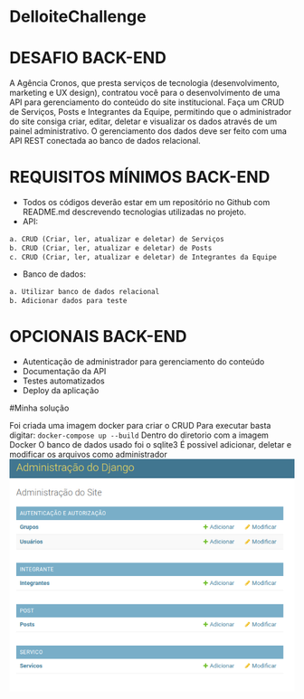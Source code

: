 # DelloiteChallenge

# DESAFIO BACK-END

A Agência Cronos, que presta serviços de tecnologia (desenvolvimento, marketing e UX
design), contratou você para o desenvolvimento de uma API para gerenciamento do
conteúdo do site institucional.
Faça um CRUD de Serviços, Posts e Integrantes da Equipe, permitindo que o administrador
do site consiga criar, editar, deletar e visualizar os dados através de um painel
administrativo.
O gerenciamento dos dados deve ser feito com uma API REST conectada ao banco de
dados relacional.

# REQUISITOS MÍNIMOS BACK-END


- Todos os códigos deverão estar em um repositório no Github com README.md
descrevendo tecnologias utilizadas no projeto.
- API:
```
a. CRUD (Criar, ler, atualizar e deletar) de Serviços
b. CRUD (Criar, ler, atualizar e deletar) de Posts
c. CRUD (Criar, ler, atualizar e deletar) de Integrantes da Equipe
```
- Banco de dados:
```
a. Utilizar banco de dados relacional
b. Adicionar dados para teste
```
# OPCIONAIS BACK-END


- Autenticação de administrador para gerenciamento do conteúdo
- Documentação da API
- Testes automatizados
- Deploy da aplicação

#Minha solução

Foi criada uma imagem docker para criar o CRUD
Para executar basta digitar: 
`docker-compose up --build`
Dentro do diretorio com a imagem Docker
O banco de dados usado foi o sqlite3
É possivel adicionar, deletar e modificar os arquivos como administrador
![alt text](https://raw.githubusercontent.com/masuta16/DelloiteChallenge/main/images/Screenshot%20from%202022-02-06%2014-39-09.png)

